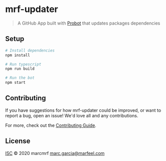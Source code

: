 # mrf-updater

> A GitHub App built with [Probot](https://github.com/probot/probot) that updates packages dependencies

## Setup

```sh
# Install dependencies
npm install

# Run typescript
npm run build

# Run the bot
npm start
```

## Contributing

If you have suggestions for how mrf-updater could be improved, or want to report a bug, open an issue! We'd love all and any contributions.

For more, check out the [Contributing Guide](CONTRIBUTING.md).

## License

[ISC](LICENSE) © 2020 marcmrf <marc.garcia@marfeel.com>
